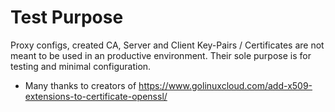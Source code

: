 # Test Purpose

Proxy configs, created CA, Server and Client Key-Pairs / Certificates are not meant to be used in an productive environment. Their sole purpose is for testing and minimal configuration.



* Many thanks to creators of https://www.golinuxcloud.com/add-x509-extensions-to-certificate-openssl/

